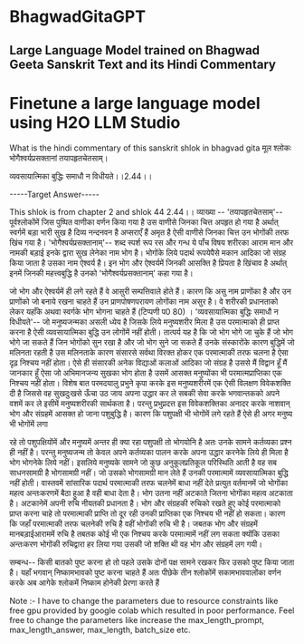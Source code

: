 # BhagwadGitaGPT
## Large Language Model trained on Bhagwad Geeta Sanskrit Text and its Hindi Commentary


# Finetune a large language model using H2O LLM Studio 


What is the hindi commentary of this sanskrit shlok in bhagvad gita मूल श्लोकः
भोगैश्वर्यप्रसक्तानां तयापहृतचेतसाम्।

व्यवसायात्मिका बुद्धिः समाधौ न विधीयते।।2.44।।

-----Target Answer-----

This shlok is from chapter 2 and shlok 44
 2.44।। व्याख्या -- 'तयापहृतचेतसाम्'-- पूर्वश्लोकोंमें जिस पुष्पित वाणीका वर्णन किया गया है  उस वाणीसे जिनका चित्त अपहृत हो गया है अर्थात् स्वर्गमें बड़ा भारी सुख है दिव्य नन्दनवन है अप्सराएँ हैं अमृत है ऐसी वाणीसे जिनका चित्त उन भोगोंकी तरफ खिंच गया है।
 'भोगैश्वर्यप्रसक्तानाम्'-- शब्द स्पर्श रूप रस और गन्ध ये पाँच विषय शरीरका आराम मान और नामकी बड़ाई इनके द्वारा सुख लेनेका नाम भोग है। भोगोंके लिये पदार्थ रूपयेपैसे मकान आदिका जो संग्रह किया जाता है उसका नाम ऐश्वर्य है। इन भोग और ऐश्वर्यमें जिनकी आसक्ति है प्रियता है खिंचाव है अर्थात् इनमें जिनकी महत्त्वबुद्धि है उनको  'भोगैश्वर्यप्रसक्तानाम्'  कहा गया है।

जो भोग और ऐश्वर्यमें ही लगे रहते हैं वे आसुरी सम्पत्तिवाले होते हैं। कारण कि असु नाम प्राणोंका है और उन प्राणोंको जो बनाये रखना चाहते हैं उन प्राणपोषणपरायण लोगोंका नाम असुर है। वे शरीरकी प्रधानताको लेकर यहाँके अथवा स्वर्गके भोग भोगना चाहते हैं  (टिप्पणी प0 80) ।
 'व्यवसायात्मिका बुद्धिः समाधौ न विधीयते'-- जो मनुष्यजन्मका असली ध्येय है जिसके लिये मनुष्यशरीर मिला है उस परमात्माको ही प्राप्त करना है ऐसी व्यवसायात्मिका बुद्धि उन लोगोंमें नहीं होती। तात्पर्य यह है कि जो भोग भोगे जा चुके हैं जो भोग भोगे जा सकते हैं जिन भोगोंको सुन रखा है और जो भोग सुने जा सकते हैं उनके संस्कारोंके कारण बुद्धिमें जो मलिनता रहती है उस मलिनताके कारण संसारसे सर्वथा विरक्त होकर एक परमात्माकी तरफ चलना है ऐसा दृढ़ निश्चय नहीं होता। ऐसे ही संसारकी अनेक विद्याओं कलाओं आदिका जो संग्रह है उससे मैं विद्वान हूँ मैं जानकार हूँ ऐसा जो अभिमानजन्य सुखका भोग होता है उसमें आसक्त मनुष्योंका भी परमात्मप्राप्तिका एक निश्चय नहीं होता।
 विशेष बात 
परमदयालु प्रभुने कृपा करके इस मनुष्यशरीरमें एक ऐसी विलक्षण विवेकशक्ति दी है जिससे वह सुखदुःखसे ऊँचा उठ जाय अपना उद्धार कर ले सबकी सेवा करके भगवान्तकको अपने वशमें कर ले इसीमें मनुष्यशरीरकी सार्थकता है। परन्तु प्रभुप्रदत्त इस विवेकशक्तिका अनादर करके नाशवान् भोग और संग्रहमें आसक्त हो जाना पशुबुद्धि है। कारण कि पशुपक्षी भी भोगोंमें लगे रहते हैं ऐसे ही अगर मनुष्य भी भोगोंमें लगा

रहे तो पशुपक्षियोंमें और मनुष्यमें अन्तर ही क्या रहा
पशुपक्षी तो भोगयोनि है अतः उनके सामने कर्तव्यका प्रश्न ही नहीं है। परन्तु मनुष्यजन्म तो केवल अपने कर्तव्यका पालन करके अपना उद्धार करनेके लिये ही मिला है भोग भोगनेके लिये नहीं। इसलिये मनुष्यके सामने जो कुछ अनुकूलप्रतिकूल परिस्थिति आती है वह सब साधनसामग्री है भोगसामग्री नहीं। जो उसको भोगसामग्री मान लेते हैं उनकी परमात्मामें व्यवसायात्मिका बुद्धि नहीं होती।
वास्तवमें सांसारिक पदार्थ परमात्माकी तरफ चलनेमें बाधा नहीं देते प्रत्युत वर्तमानमें जो भोगोंका महत्व अन्तःकरणमें बैठा हुआ है वही बाधा देता है। भोग उतना नहीं अटकाते जितना भोगोंका महत्व अटकाता है। अटकानेमें अपनी रुचि नीयतकी प्रधानता है। भोग और संग्रहकी रुचिको रखते हुए कोई परमात्माको प्राप्त करना चाहे तो परमात्माकी प्राप्ति तो दूर रही उनकी प्राप्तिका एक निश्चय भी नहीं हो सकता। कारण कि जहाँ परमात्माकी तरफ चलनेकी रुचि है वहीं भोगोंकी रुचि भी है। जबतक भोग और संग्रहमें मानबड़ाईआराममें रुचि है तबतक कोई भी एक निश्चय करके परमात्मामें नहीं लग सकता क्योंकि उसका अन्तःकरण भोगोंकी रुचिद्वारा हर लिया गया उसकी जो शक्ति थी वह भोग और संग्रहमें लग गयी।

सम्बन्ध-- किसी बातको पुष्ट करना हो तो पहले उसके दोनों पक्ष सामने रखकर फिर उसको पुष्ट किया जाता है। यहाँ भगवान् निष्कामभावको पुष्ट करना चाहते हैं अतः पीछेके तीन श्लोकोंमें सकामभाववालोंका वर्णन करके अब आगेके श्लोकमें निष्काम होनेकी प्रेरणा करते हैं

Note :- I have to change the parameters due to resource constraints like free gpu provided by google colab which resulted in poor performance. Feel free to change the parameters like increase the max_length_prompt, max_length_answer, max_length, batch_size etc.
